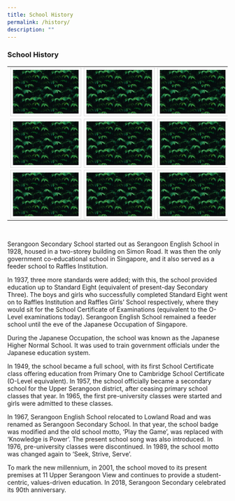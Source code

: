 ```yaml
---
title: School History
permalink: /history/
description: ""
---
```

### School History

<table>
  <tr>
    <td><a target="_blank" href="/images/Sample%20Images/number1.png">
<img src="/images/Sample%20Images/number1.png" style="width:150px; height:100px; border:0.5px solid Gainsboro; padding: 5px; Float: Left">
</a></td>
    <td><a target="_blank" href="/images/Sample%20Images/number1.png">
<img src="/images/Sample%20Images/number1.png" style="width:150px; height:100px; border:0.5px solid Gainsboro; padding: 5px; Float: Left">
</a></td>
    <td><a target="_blank" href="/images/Sample%20Images/number1.png">
<img src="/images/Sample%20Images/number1.png" style="width:150px; height:100px; border:0.5px solid Gainsboro; padding: 5px; Float: Left">
</a></td>
  </tr>
  <tr>
    <td><a target="_blank" href="/images/Sample%20Images/number1.png">
<img src="/images/Sample%20Images/number1.png" style="width:150px; height:100px; border:0.5px solid Gainsboro; padding: 5px; Float: Left">
</a></td>
    <td><a target="_blank" href="/images/Sample%20Images/number1.png">
<img src="/images/Sample%20Images/number1.png" style="width:150px; height:100px; border:0.5px solid Gainsboro; padding: 5px; Float: Left">
</a></td>
    <td><a target="_blank" href="/images/Sample%20Images/number1.png">
<img src="/images/Sample%20Images/number1.png" style="width:150px; height:100px; border:0.5px solid Gainsboro; padding: 5px; Float: Left">
</a></td>
  </tr>
 <tr>
    <td><a target="_blank" href="/images/Sample%20Images/number1.png">
<img src="/images/Sample%20Images/number1.png" style="width:150px; height:100px; border:0.5px solid Gainsboro; padding: 5px; Float: Left">
</a></td>
    <td><a target="_blank" href="/images/Sample%20Images/number1.png">
<img src="/images/Sample%20Images/number1.png" style="width:150px; height:100px; border:0.5px solid Gainsboro; padding: 5px; Float: Left">
</a></td>
    <td><a target="_blank" href="/images/Sample%20Images/number1.png">
<img src="/images/Sample%20Images/number1.png" style="width:150px; height:100px; border:0.5px solid Gainsboro; padding: 5px; Float: Left">
</a></td>
  </tr>
</table>

<p style="clear: both;">
	
<br>

Serangoon Secondary School started out as Serangoon English School in 1928, housed in a two-storey building on Simon Road. It was then the only government co-educational school in Singapore, and it also served as a feeder school to Raffles Institution.

In 1937, three more standards were added; with this, the school provided education up to Standard Eight (equivalent of present-day Secondary Three). The boys and girls who successfully completed Standard Eight went on to Raffles Institution and Raffles Girls’ School respectively, where they would sit for the School Certificate of Examinations (equivalent to the O-Level examinations today). Serangoon English School remained a feeder school until the eve of the Japanese Occupation of Singapore.

During the Japanese Occupation, the school was known as the Japanese Higher Normal School. It was used to train government officials under the Japanese education system.

In 1949, the school became a full school, with its first School Certificate class offering education from Primary One to Cambridge School Certificate (O-Level equivalent). In 1957, the school officially became a secondary school for the Upper Serangoon district, after ceasing primary school classes that year. In 1965, the first pre-university classes were started and girls were admitted to these classes.

In 1967, Serangoon English School relocated to Lowland Road and was renamed as Serangoon Secondary School. In that year, the school badge was modified and the old school motto, ‘Play the Game’, was replaced with ‘Knowledge is Power’. The present school song was also introduced. In 1976, pre-university classes were discontinued. In 1989, the school motto was changed again to ‘Seek, Strive, Serve’.

To mark the new millennium, in 2001, the school moved to its present premises at 11 Upper Serangoon View and continues to provide a student-centric, values-driven education. In 2018, Serangoon Secondary celebrated its 90th anniversary.